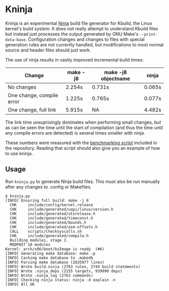 # Kninja

Kninja is an experimental [Ninja](https://ninja-build.org/) build file
generator for Kbuild, the Linux kernel's build system.  It does not really
attempt to understand Kbuild files but instead just processes the output
generated by GNU Make's `--print-data-base`.  Configuration changes and changes
to files with special generation rules are not currently handled, but
modifications to most normal source and header files should just work.

The use of ninja results in vastly improved incremental build times:

| Change                    | make -j8 | make -j8 objectname | ninja  |
| --------------------------| -------- | ------------------- | ------ |
| No changes                |  2.254s  |       0.731s        | 0.065s |
| One change, compile error |  1.225s  |       0.765s        | 0.077s |
| One change, full link     |  5.915s  |       NA            | 4.482s |

The link time unsuprisingly dominates when performing small changes, but as can
be seen the time until the start of compilation (and thus the time until any
compile errors are detected) is several times smaller with ninja.

These numbers were measured with the [benchmarking script](benchmark.sh)
included in the repository.  Reading that script should also give you an
example of how to use kninja.

## Usage

Run `kninja.py` to generate Ninja build files.  This must also be run manually
after any changes to .config or Makefiles.

    $ kninja.py
    [INFO] Ensuring full build: make -j 8
      CHK     include/config/kernel.release
      CHK     include/generated/uapi/linux/version.h
      CHK     include/generated/utsrelease.h
      CHK     include/generated/timeconst.h
      CHK     include/generated/bounds.h
      CHK     include/generated/asm-offsets.h
      CALL    scripts/checksyscalls.sh
      CHK     include/generated/compile.h
      Building modules, stage 2.
      MODPOST 18 modules
    Kernel: arch/x86/boot/bzImage is ready  (#6)
    [INFO] Generating make database: make -p
    [INFO] Caching make database to .makedb
    [INFO] Parsing make database (2635077 lines)
    [INFO] Wrote build.ninja (2763 rules, 2744 build statements)
    [INFO] Wrote .ninja_deps (2155 targets, 939990 deps)
    [INFO] Wrote .ninja_log (2763 commands)
    [INFO] Checking ninja status: ninja -d explain -n
    [INFO] All OK
